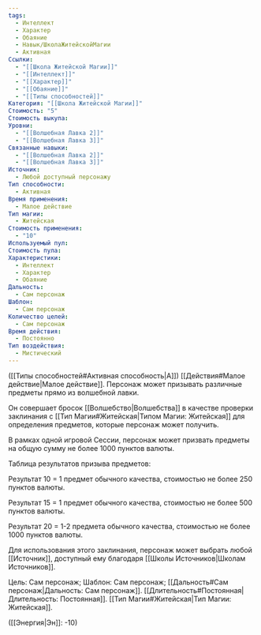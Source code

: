 ```yaml
---
tags:
  - Интеллект
  - Характер
  - Обаяние
  - Навык/ШколаЖитейскойМагии
  - Активная
Ссылки:
  - "[[Школа Житейской Магии]]"
  - "[[Интеллект]]"
  - "[[Характер]]"
  - "[[Обаяние]]"
  - "[[Типы способностей]]"
Категория: "[[Школа Житейской Магии]]"
Стоимость: "5"
Стоимость выкупа: 
Уровни:
  - "[[Волшебная Лавка 2]]"
  - "[[Волшебная Лавка 3]]"
Связанные навыки:
  - "[[Волшебная Лавка 2]]"
  - "[[Волшебная Лавка 3]]"
Источник:
  - Любой доступный персонажу
Тип способности:
  - Активная
Время применения:
  - Малое действие
Тип магии:
  - Житейская
Стоимость применения:
  - "10"
Используемый пул: 
Стоимость пула: 
Характеристики:
  - Интеллект
  - Характер
  - Обаяние
Дальность:
  - Сам персонаж
Шаблон:
  - Сам персонаж
Количество целей:
  - Сам персонаж
Время действия:
  - Постоянно
Тип воздействия:
  - Мистический
---
```

([[Типы способностей#Активная способность|А]]) [[Действия#Малое действие|Малое действие]]. Персонаж может призывать различные предметы прямо из волшебной лавки. 

Он совершает бросок [[Волшебство|Волшебства]] в качестве проверки заклинания с [[Тип Магии#Житейская|Типом Магии: Житейская]] для определения предметов, которые персонаж может получить. 

В рамках одной игровой Сессии, персонаж может призвать предметы на общую сумму не более 1000 пунктов валюты. 

Таблица результатов призыва предметов:

Результат 10 = 1 предмет обычного качества, стоимостью не более 250 пунктов валюты.

Результат 15 = 1 предмет обычного качества, стоимостью не более 500 пунктов валюты.

Результат 20 = 1-2 предмета обычного качества, стоимостью не более 1000 пунктов валюты. 

Для использования этого заклинания, персонаж может выбрать любой [[Источник]], доступный ему благодаря [[Школы Источников|Школам Источников]].

Цель: Сам персонаж; Шаблон: Сам персонаж; [[Дальность#Сам персонаж|Дальность: Сам персонаж]].   [[Длительность#Постоянная|Длительность: Постоянная]]. [[Тип Магии#Житейская|Тип Магии: Житейская]].

([[Энергия|Эн]]: -10)